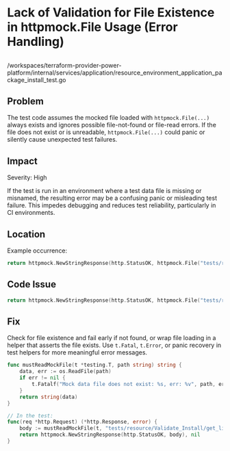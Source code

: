 # Lack of Validation for File Existence in httpmock.File Usage (Error Handling)

##

/workspaces/terraform-provider-power-platform/internal/services/application/resource_environment_application_package_install_test.go

## Problem

The test code assumes the mocked file loaded with `httpmock.File(...)` always exists and ignores possible file-not-found or file-read errors. If the file does not exist or is unreadable, `httpmock.File(...)` could panic or silently cause unexpected test failures.

## Impact

Severity: High

If the test is run in an environment where a test data file is missing or misnamed, the resulting error may be a confusing panic or misleading test failure. This impedes debugging and reduces test reliability, particularly in CI environments.

## Location

Example occurrence:

```go
return httpmock.NewStringResponse(http.StatusOK, httpmock.File("tests/resource/Validate_Install/get_lifecycle.json").String()), nil
```

## Code Issue

```go
return httpmock.NewStringResponse(http.StatusOK, httpmock.File("tests/resource/Validate_Install/get_lifecycle.json").String()), nil
```

## Fix

Check for file existence and fail early if not found, or wrap file loading in a helper that asserts the file exists. Use `t.Fatal`, `t.Error`, or panic recovery in test helpers for more meaningful error messages.

```go
func mustReadMockFile(t *testing.T, path string) string {
    data, err := os.ReadFile(path)
    if err != nil {
        t.Fatalf("Mock data file does not exist: %s, err: %v", path, err)
    }
    return string(data)
}

// In the test:
func(req *http.Request) (*http.Response, error) {
    body := mustReadMockFile(t, "tests/resource/Validate_Install/get_lifecycle.json")
    return httpmock.NewStringResponse(http.StatusOK, body), nil
}
```
